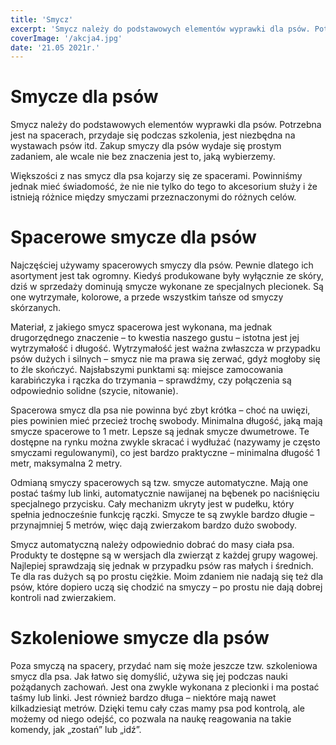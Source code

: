 ```yaml
---
title: 'Smycz'
excerpt: 'Smycz należy do podstawowych elementów wyprawki dla psów. Potrzebna jest na spacerach, przydaje się podczas szkolenia, jest niezbędna na wystawach psów itd. Zakup smyczy dla psów wydaje się prostym zadaniem, ale wcale nie bez znaczenia jest to, jaką wybierzemy.'
coverImage: '/akcja4.jpg'
date: '21.05 2021r.'
---
```


# Smycze dla psów

Smycz należy do podstawowych elementów wyprawki dla psów. Potrzebna jest na spacerach, przydaje się podczas szkolenia, jest niezbędna na wystawach psów itd. Zakup smyczy dla psów wydaje się prostym zadaniem, ale wcale nie bez znaczenia jest to, jaką wybierzemy.

Większości z nas smycz dla psa kojarzy się ze spacerami. Powinniśmy jednak mieć świadomość, że nie nie tylko do tego to akcesorium służy i że istnieją różnice między smyczami przeznaczonymi do różnych celów.

# Spacerowe smycze dla psów

Najczęściej używamy spacerowych smyczy dla psów. Pewnie dlatego ich asortyment jest tak ogromny. Kiedyś produkowane były wyłącznie ze skóry, dziś w sprzedaży dominują smycze wykonane ze specjalnych plecionek. Są one wytrzymałe, kolorowe, a przede wszystkim tańsze od smyczy skórzanych.

Materiał, z jakiego smycz spacerowa jest wykonana, ma jednak drugorzędnego znaczenie – to kwestia naszego gustu – istotna jest jej wytrzymałość i długość. Wytrzymałość jest ważna zwłaszcza w przypadku psów dużych i silnych – smycz nie ma prawa się zerwać, gdyż mogłoby się to źle skończyć. Najsłabszymi punktami są: miejsce zamocowania karabińczyka i rączka do trzymania – sprawdźmy, czy połączenia są odpowiednio solidne (szycie, nitowanie).

Spacerowa smycz dla psa nie powinna być zbyt krótka – choć na uwięzi, pies powinien mieć przecież trochę swobody. Minimalna długość, jaką mają smycze spacerowe to 1 metr. Lepsze są jednak smycze dwumetrowe. Te dostępne na rynku można zwykle skracać i wydłużać (nazywamy je często smyczami regulowanymi), co jest bardzo praktyczne – minimalna długość 1 metr, maksymalna 2 metry.

Odmianą smyczy spacerowych są tzw. smycze automatyczne. Mają one postać taśmy lub linki, automatycznie nawijanej na bębenek po naciśnięciu specjalnego przycisku. Cały mechanizm ukryty jest w pudełku, który spełnia jednocześnie funkcję rączki. Smycze te są zwykle bardzo długie – przynajmniej 5 metrów, więc dają zwierzakom bardzo dużo swobody.

Smycz automatyczną należy odpowiednio dobrać do masy ciała psa. Produkty te dostępne są w wersjach dla zwierząt z każdej grupy wagowej. Najlepiej sprawdzają się jednak w przypadku psów ras małych i średnich. Te dla ras dużych są po prostu ciężkie. Moim zdaniem nie nadają się też dla psów, które dopiero uczą się chodzić na smyczy – po prostu nie dają dobrej kontroli nad zwierzakiem.

# Szkoleniowe smycze dla psów

Poza smyczą na spacery, przydać nam się może jeszcze tzw. szkoleniowa smycz dla psa. Jak łatwo się domyślić, używa się jej podczas nauki pożądanych zachowań. Jest ona zwykle wykonana z plecionki i ma postać taśmy lub linki. Jest również bardzo długa – niektóre mają nawet kilkadziesiąt metrów. Dzięki temu cały czas mamy psa pod kontrolą, ale możemy od niego odejść, co pozwala na naukę reagowania na takie komendy, jak „zostań” lub „idź”.